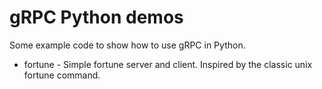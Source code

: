 gRPC Python demos
=================

Some example code to show how to use gRPC in Python.

* fortune - Simple fortune server and client. Inspired by the classic
            unix fortune command.
